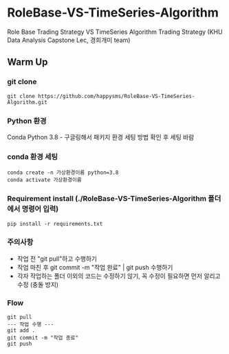 # RoleBase-VS-TimeSeries-Algorithm
Role Base Trading Strategy VS TimeSeries Algorithm Trading Strategy (KHU Data Analysis Capstone Lec, 경희개미 team)

## Warm Up

### git clone
```
git clone https://github.com/happysms/RoleBase-VS-TimeSeries-Algorithm.git
```

### Python 환경

Conda Python 3.8 - 구글링해서 패키지 환경 세팅 방법 확인 후 세팅 바람

### conda 환경 세팅
```
conda create -n 가상환경이름 python=3.8
conda activate 가상환경이름
```


### Requirement install (./RoleBase-VS-TimeSeries-Algorithm 폴더에서 명령어 입력)
```
pip install -r requirements.txt
```

### 주의사항
- 작업 전 "git pull"하고 수행하기
- 작업 마친 후 git commit -m "작업 완료" | git push 수행하기
- 각자 작업하는 폴더 이외의 코드는 수정하기 않기, 꼭 수정이 필요하면 먼저 알리고 수정 (충돌 방지)


### Flow
```
git pull
--- 작업 수행 --- 
git add .
git commit -m "작업 종료"
git push
```


